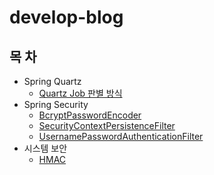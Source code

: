 # develop-blog


목  차
------------------
- Spring Quartz
  - [Quartz Job 판별 방식](https://github.com/kyo705/develop-blog/blob/main/spring-quartz/job%20%EA%B5%AC%EB%B6%84%20%EB%B0%A9%EC%8B%9D.md#spring-quartz%EC%9D%98-job-%EA%B5%AC%EB%B6%84-%EB%B0%A9%EC%8B%9D)
- Spring Security
  - [BcryptPasswordEncoder](https://github.com/kyo705/develop-blog/blob/main/spring-security/BcryptPasswordEncoder.md#bcryptpasswordencoder)
  - [SecurityContextPersistenceFilter](https://github.com/kyo705/develop-blog/blob/main/spring-security/SecurityContextPersistenceFilter.md#securitycontextpersistencefilter)
  - [UsernamePasswordAuthenticationFilter](https://github.com/kyo705/develop-blog/blob/main/spring-security/UsernamePasswordAuthenticationFilter.md#usernamepasswordauthenticationfilter)
- 시스템 보안
  - [HMAC](https://github.com/kyo705/develop-blog/blob/main/%EC%8B%9C%EC%8A%A4%ED%85%9C%20%EB%B3%B4%EC%95%88/HMAC.md#hmackeyed-hash-message-authentication-code)
